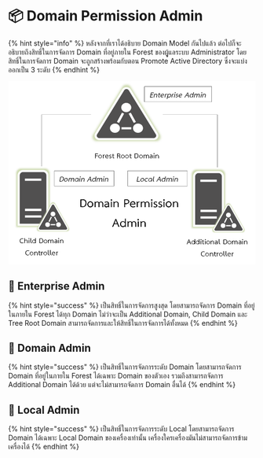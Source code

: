 # 📦 Domain Permission Admin

{% hint style="info" %}
หลังจากที่เราได้อธิบาย Domain Model กันไปแล้ว ต่อไปก็จะอธิบายถึงสิทธิ์ในการจัดการ Domain ที่อยู่ภายใน Forest ของผูู้แลระบบ Administrator โดยสิทธิ์ในการจัดการ Domain จะถูกสร้างพร้อมกับตอน Promote Active Directory ซึ่งจะแบ่งออกเป็น 3 ระดับ
{% endhint %}

![Domain Permission.png](../../.gitbook/assets/domain-permission.png)

## **🍧 Enterprise Admin**

{% hint style="success" %}
เป็นสิทธิ์ในการจัดการสูงสุด โดยสามารถจัดการ Domain ที่อยู่ในภายใน Forest ได้ทุก Domain ไม่ว่าจะเป็น Additional Domain, Child Domain และ Tree Root Domain สามารถจัดการและให้สิทธิ์ในการจัดการได้ทั้งหมด
{% endhint %}

## **🍨 Domain Admin**

{% hint style="success" %}
เป็นสิทธิ์ในการจัดการระดับ Domain โดยสามารถจัดการ Domain ที่อยู่ในภายใน Forest ได้เฉพาะ Domain ของตัวเอง รวมถึงสามารถจัดการ Additional Domain ได้ด้วย แต่จะไม่สามารถจัดการ Domain อื่นได้
{% endhint %}

## **🧁 Local Admin**

{% hint style="success" %}
เป็นสิทธิ์ในการจัดการระดับ Local โดยสามารถจัดการ Domain ได้เฉพาะ Local Domain ของเครื่องเท่านั้น เครื่องใครเครื่องมันไม่สามารถจัดการข้ามเครื่องได้
{% endhint %}
